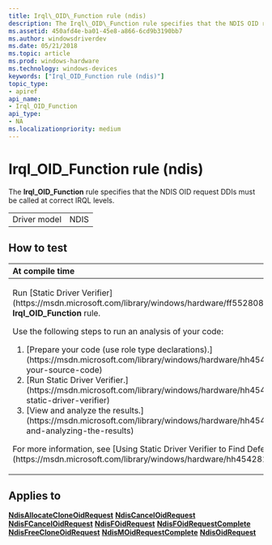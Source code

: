 ```yaml
---
title: Irql\_OID\_Function rule (ndis)
description: The Irql\_OID\_Function rule specifies that the NDIS OID request DDIs must be called at correct IRQL levels.
ms.assetid: 450afd4e-ba01-45e8-a866-6cd9b3190bb7
ms.author: windowsdriverdev
ms.date: 05/21/2018
ms.topic: article
ms.prod: windows-hardware
ms.technology: windows-devices
keywords: ["Irql_OID_Function rule (ndis)"]
topic_type:
- apiref
api_name:
- Irql_OID_Function
api_type:
- NA
ms.localizationpriority: medium
---
```


# Irql\_OID\_Function rule (ndis)


The **Irql\_OID\_Function** rule specifies that the NDIS OID request DDIs must be called at correct IRQL levels.

|              |      |
|--------------|------|
| Driver model | NDIS |

How to test
-----------

<table>
<colgroup>
<col width="100%" />
</colgroup>
<thead>
<tr class="header">
<th align="left">At compile time</th>
</tr>
</thead>
<tbody>
<tr class="odd">
<td align="left"><p>Run [Static Driver Verifier](https://msdn.microsoft.com/library/windows/hardware/ff552808) and specify the <strong>Irql_OID_Function</strong> rule.</p>
Use the following steps to run an analysis of your code:
<ol>
<li>[Prepare your code (use role type declarations).](https://msdn.microsoft.com/library/windows/hardware/hh454281#preparing-your-source-code)</li>
<li>[Run Static Driver Verifier.](https://msdn.microsoft.com/library/windows/hardware/hh454281#running-static-driver-verifier)</li>
<li>[View and analyze the results.](https://msdn.microsoft.com/library/windows/hardware/hh454281#viewing-and-analyzing-the-results)</li>
</ol>
<p>For more information, see [Using Static Driver Verifier to Find Defects in Drivers](https://msdn.microsoft.com/library/windows/hardware/hh454281).</p></td>
</tr>
</tbody>
</table>

Applies to
----------

[**NdisAllocateCloneOidRequest**](https://msdn.microsoft.com/library/windows/hardware/ff560706)
[**NdisCancelOidRequest**](https://msdn.microsoft.com/library/windows/hardware/ff561622)
[**NdisFCancelOidRequest**](https://msdn.microsoft.com/library/windows/hardware/ff561792)
[**NdisFOidRequest**](https://msdn.microsoft.com/library/windows/hardware/ff561830)
[**NdisFOidRequestComplete**](https://msdn.microsoft.com/library/windows/hardware/ff561833)
[**NdisFreeCloneOidRequest**](https://msdn.microsoft.com/library/windows/hardware/ff561845)
[**NdisMOidRequestComplete**](https://msdn.microsoft.com/library/windows/hardware/ff563622)
[**NdisOidRequest**](https://msdn.microsoft.com/library/windows/hardware/ff563710)
 

 





